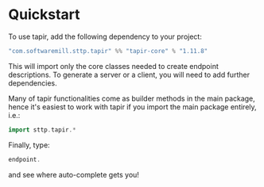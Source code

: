 # Quickstart

To use tapir, add the following dependency to your project:

```scala
"com.softwaremill.sttp.tapir" %% "tapir-core" % "1.11.8"
```

This will import only the core classes needed to create endpoint descriptions. To generate a server or a client, you
will need to add further dependencies.

Many of tapir functionalities come as builder methods in the main package, hence it's easiest to work with tapir if 
you import the main package entirely, i.e.:

```scala
import sttp.tapir.*
```

Finally, type:

```scala
endpoint.
```

and see where auto-complete gets you!


